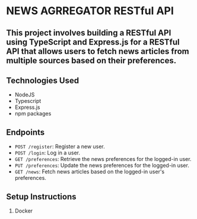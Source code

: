 # NEWS AGRREGATOR RESTful API

## This project involves building a RESTful API using TypeScript and Express.js for a RESTful API that allows users to fetch news articles from multiple sources based on their preferences.

## Technologies Used
- NodeJS
- Typescript
- Express.js
- npm packages

## Endpoints

- `POST /register`: Register a new user.
- `POST /login`: Log in a user.
- `GET /preferences`: Retrieve the news preferences for the logged-in user.
- `PUT /preferences`: Update the news preferences for the logged-in user.
- `GET /news`: Fetch news articles based on the logged-in user's preferences.

## Setup Instructions

1. Docker